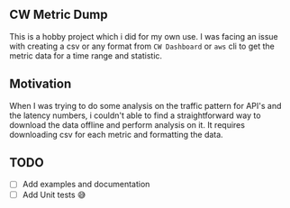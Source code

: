 ## CW Metric Dump

This is a hobby project which i did for my own use. I was facing an issue with creating a csv or any format from `CW Dashboard`
or `aws` cli to get the metric data for a time range and statistic.

## Motivation

When I was trying to do some analysis on the traffic pattern for API's and the latency numbers, i couldn't able to find
a straightforward way to download the data offline and perform analysis on it. It requires downloading csv for each metric
and formatting the data.

## TODO
* [ ] Add examples and documentation
* [ ] Add Unit tests 😅
